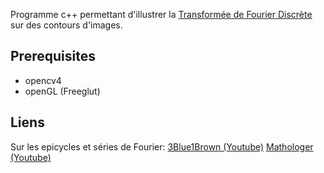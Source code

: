 Programme c++ permettant d'illustrer la [Transformée de Fourier Discrète](https://fr.wikipedia.org/wiki/Transformation_de_Fourier_discr%C3%A8te) sur des contours d'images. 

## Prerequisites 
- opencv4
- openGL (Freeglut)

## Liens
Sur les epicycles et séries de Fourier:
[3Blue1Brown (Youtube)](https://youtu.be/r6sGWTCMz2k?si=4F-N_0Y4BSyBIDoi)
[Mathologer (Youtube)](https://youtu.be/qS4H6PEcCCA)     
